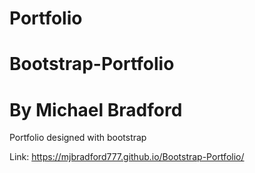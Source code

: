 # Portfolio

# Bootstrap-Portfolio

# By Michael Bradford

Portfolio designed with bootstrap

Link: https://mjbradford777.github.io/Bootstrap-Portfolio/
